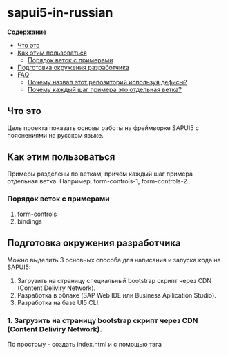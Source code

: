 # sapui5-in-russian

**Содержание**
- [Что это](#что-это)
- [Как этим пользоваться](#как-этим-пользоваться)
  * [Порядок веток с примерами](#порядок-веток-с-примерами)
- [Подготовка окружения разработчика](#подготовка-окружения-разработчика)
- [FAQ](#faq)
  * [Почему назвал этот репозиторий используя дефисы?](#почему-назвал-этот-репозиторий-используя-дефисы)
  * [Почему каждый шаг примера это отдельная ветка?](#почему-каждый-шаг-примера-это-отдельная-ветка)
## Что это
Цель проекта показать основы работы на фреймворке SAPUI5 с пояснениями на русском языке.

## Как этим пользоваться
Примеры разделены по веткам, причём каждый шаг примера отдельная ветка.
Например, form-controls-1, form-controls-2.

### Порядок веток с примерами
1. form-controls
2. bindings

## Подготовка окружения разработчика
Можно выделить 3 основных способа для написания и запуска кода на SAPUI5:
1. Загрузить на страницу специальный bootstrap скрипт через CDN (Content Deliviry Network).
1. Разработка в облаке (SAP Web IDE или Business Apllication Studio).
1. Разработка на базе UI5 CLI.

### 1. Загрузить на страницу bootstrap скрипт через CDN (Content Deliviry Network).
По простому - создать index.html и с помощью тэга <script> добавить bootrstrap скрипт sap-ui-core.js.
 ```html
<!DOCTYPE html>
<html>
<head>
	<meta charset="utf-8">
	<title>Quickstart Tutorial</title>
	<script id="sap-ui-bootstrap"
		src="https://openui5.hana.ondemand.com/resources/sap-ui-core.js"
		data-sap-ui-theme="sap_belize"
		data-sap-ui-libs="sap.m"
		data-sap-ui-resourceroots='{"Quickstart": "./"}'
		data-sap-ui-onInit="module:Quickstart/index"
		data-sap-ui-compatVersion="edge"
		data-sap-ui-async="true">
	</script>
</head>
<body class="sapUiBody" id="content"></body>
</html>
 ```
Подробнее: https://sapui5.hana.ondemand.com/1.90.7/#/topic/851bde42e4e1410c96abbe402fa9128c
 
 Для разработки вариант не очень, но подойдёт когда нужно сделать маленький примерчик и выложить на codepen:
 https://codepen.io/vinipolicena/pen/JoegJQ
	
 В таких случаях описывают контролы с помощью JS, но бывает делают это в html: https://codepen.io/JEE42/pen/KaQege.

### 2. Разработка в облаке.
Для этого варианта используют SAP Business Application Studio (BAS) или его предшественика SAP Web IDE.
Из плюсов, вам не нужен доступ к VPN заказчика чтобы начать разработку. Ему достаточно дать вам доступ к web IDE.

### 3. Разработка на базе UI5 CLI
По-моему мнению самый гибкий вариант разработки. 
Для начала запустим чужой проект, чтобы убедиться что всё работает. Заодно мы увидим пример приложения которые пишут на SAPUI5.

1. Установите ноду и UI5 CLI по инструкции:
https://sap.github.io/ui5-tooling/pages/GettingStarted/
2. Склонируйте и запустите сервер с проектом:
https://github.com/SAP/openui5-sample-app
3. После запуска откройте ссылку: http://localhost:8080/index.html, вы увидите такой непримечательный TODO list.
![image](https://user-images.githubusercontent.com/5730634/179907900-e8c6eb36-2429-4980-972a-2d3c42f8c4bd.png)


## FAQ
### Почему назвал этот репозиторий используя дефисы?
Такой пример предложил визард github.
### Почему каждый шаг примера это отдельная ветка?
Шаги развития примеров - не коммиты и не теги, чтобы можно было исправить рание шаги.

